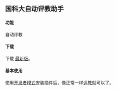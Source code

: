 国科大自动评教助手
----

#### 功能

自动评教

#### 下载

下载 [最新版](https://codeload.github.com/banben/ucas_evaluate/zip/master)。

#### 基本使用

使用[开发者模式](http://chromecj.com/utilities/2015-04/423.html)安装插件后，像正常一样[评教](http://jwxk.ucas.ac.cn/evaluate/45462)就可以了。
